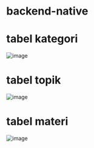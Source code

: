 # backend-native

# tabel kategori
![image](https://github.com/rangguy/backend-native/assets/90436845/73447b4a-ec23-4789-8542-a8a898c429ea)

# tabel topik
![image](https://github.com/rangguy/backend-native/assets/90436845/3cfa4072-edb3-4a32-b61d-9804c4b84c75)

# tabel materi
![image](https://github.com/rangguy/backend-native/assets/90436845/d0aede35-b949-42ec-98ba-7eef88097e99)

